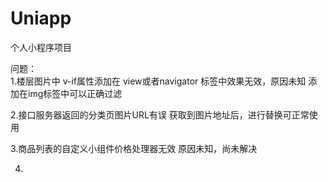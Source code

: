 # Uniapp
个人小程序项目

问题：  
  1.楼层图片中  v-if属性添加在 view或者navigator 标签中效果无效，原因未知
    添加在img标签中可以正确过滤
  
  2.接口服务器返回的分类页图片URL有误
    获取到图片地址后，进行替换可正常使用
    
  3.商品列表的自定义小组件价格处理器无效
    原因未知，尚未解决
   
  4.
